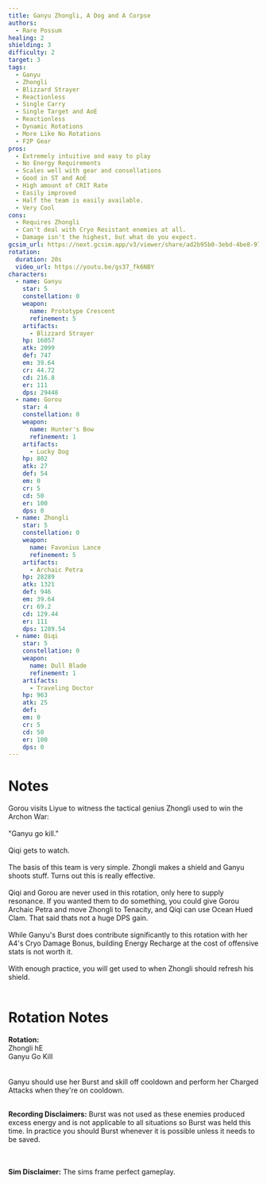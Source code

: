 ```yaml
---
title: Ganyu Zhongli, A Dog and A Corpse
authors:
  - Rare Possum
healing: 2
shielding: 3
difficulty: 2
target: 3
tags:
  - Ganyu
  - Zhongli
  - Blizzard Strayer
  - Reactionless
  - Single Carry
  - Single Target and AoE
  - Reactionless
  - Dynamic Rotations
  - More Like No Rotations
  - F2P Gear
pros:
  - Extremely intuitive and easy to play
  - No Energy Requirements
  - Scales well with gear and consellations
  - Good in ST and AoE
  - High amount of CRIT Rate
  - Easily improved
  - Half the team is easily available.
  - Very Cool
cons:
  - Requires Zhongli
  - Can't deal with Cryo Resistant enemies at all.
  - Damage isn't the highest, but what do you expect.
gcsim_url: https://next.gcsim.app/v3/viewer/share/ad2b95b0-3ebd-4be8-9788-815ca132ab3c
rotation:
  duration: 20s
  video_url: https://youtu.be/gs37_fk6NBY
characters:
  - name: Ganyu
    star: 5
    constellation: 0
    weapon:
      name: Prototype Crescent 
      refinement: 5
    artifacts:
      - Blizzard Strayer
    hp: 16057
    atk: 2099
    def: 747
    em: 39.64
    cr: 44.72
    cd: 216.8
    er: 111
    dps: 29448
  - name: Gorou
    star: 4
    constellation: 0
    weapon:
      name: Hunter's Bow
      refinement: 1
    artifacts:
      - Lucky Dog
    hp: 802
    atk: 27
    def: 54
    em: 0
    cr: 5
    cd: 50
    er: 100
    dps: 0
  - name: Zhongli
    star: 5
    constellation: 0
    weapon:
      name: Favonius Lance
      refinement: 5
    artifacts:
      - Archaic Petra
    hp: 28289
    atk: 1321
    def: 946
    em: 39.64
    cr: 69.2
    cd: 129.44
    er: 111
    dps: 1289.54
  - name: Qiqi
    star: 5
    constellation: 0
    weapon:
      name: Dull Blade
      refinement: 1
    artifacts:
      - Traveling Doctor
    hp: 963
    atk: 25
    def: 
    em: 0
    cr: 5
    cd: 50
    er: 100
    dps: 0
---
```


# **Notes**

Gorou visits Liyue to witness the tactical genius Zhongli used to win the Archon War:
<br></br>
"Ganyu go kill."
 <br></br>
Qiqi gets to watch. 
<br></br>
The basis of this team is very simple. Zhongli makes a shield and Ganyu shoots stuff. Turns out this is really effective. 
<br></br>
Qiqi and Gorou are never used in this rotation, only here to supply resonance. If you wanted them to do something, you could give Gorou Archaic Petra and move Zhongli to Tenacity, and Qiqi can use Ocean Hued Clam. That said thats not a huge DPS gain.
<br></br>
While Ganyu's Burst does contribute significantly to this rotation with her A4's Cryo Damage Bonus, building Energy Recharge at the cost of offensive stats is not worth it.
<br></br>
With enough practice, you will get used to when Zhongli should refresh his shield. 
<br></br>

# **Rotation Notes**

**Rotation:**  
Zhongli hE  
Ganyu Go Kill  
<br></br>
Ganyu should use her Burst and skill off cooldown and perform her Charged Attacks when they're on cooldown. 
<br></br>

**Recording Disclaimers:** Burst was not used as these enemies produced excess energy and is not applicable to all situations so Burst was held this time. In practice you should Burst whenever it is possible unless it needs to be saved. 

<br></br>
**Sim Disclaimer:** The sims frame perfect gameplay.